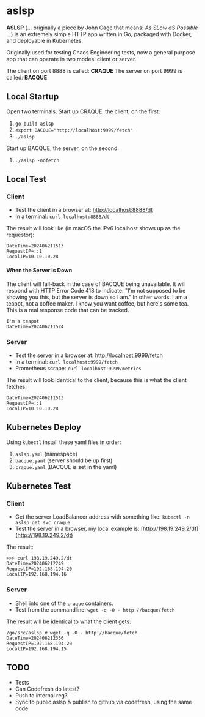 # aslsp

**ASLSP** (... originally a piece by John Cage that means: _As SLow aS Possible_ ...) is an extremely simple HTTP app written in Go, packaged with Docker, and deployable in Kubernetes.

Originally used for testing Chaos Engineering tests, now a general purpose app that can operate in two modes: client or server.

The client on port 8888 is called: **CRAQUE**
The server on port 9999 is called: **BACQUE**

## Local Startup

Open two terminals. Start up CRAQUE, the client, on the first:

1. `go build aslsp`
2. `export BACQUE="http://localhost:9999/fetch"`
3. `./aslsp`

Start up BACQUE, the server, on the second:

1. `./aslsp -nofetch`

## Local Test

### Client

- Test the client in a browser at: [http://localhost:8888/dt](http://localhost:8888/dt)
- In a terminal: `curl localhost:8888/dt`

The result will look like (in macOS the IPv6 localhost shows up as the requestor):

```
DateTime=202406211513
RequestIP=::1
LocalIP=10.10.10.28
```

#### When the Server is Down

The client will fall-back in the case of BACQUE being unavailable. It will respond with HTTP Error Code 418 to indicate: "I'm not supposed to be showing you this, but the server is down so I am." In other words: I am a teapot, not a coffee maker. I know you want coffee, but here's some tea. This is a real response code that can be tracked.

```
I'm a teapot
DateTime=202406211524
```

### Server

- Test the server in a browser at: [http://localhost:9999/fetch](http://localhost:9999/fetch)
- In a terminal: `curl localhost:9999/fetch`
- Prometheus scrape: `curl localhost:9999/metrics`

The result will look identical to the client, because this is what the client fetches:

```
DateTime=202406211513
RequestIP=::1
LocalIP=10.10.10.28
```

## Kubernetes Deploy

Using `kubectl` install these yaml files in order:

1. `aslsp.yaml` (namespace)
2. `bacque.yaml` (server should be up first)
3. `craque.yaml` (BACQUE is set in the yaml)

## Kubernetes Test

### Client

- Get the server LoadBalancer address with something like: `kubectl -n aslsp get svc craque`
- Test the server in a browser, my local example is: [http://198.19.249.2/dt](http://198.19.249.2/dt)

The result:

```
>>> curl 198.19.249.2/dt
DateTime=202406212249
RequestIP=192.168.194.20
LocalIP=192.168.194.16
```

### Server

- Shell into one of the `craque` containers.
- Test from the commandline: `wget -q -O - http://bacque/fetch`

The result will be identical to what the client gets:

```
/go/src/aslsp # wget -q -O - http://bacque/fetch
DateTime=202406212356
RequestIP=192.168.194.20
LocalIP=192.168.194.15
```

## TODO

- Tests
- Can Codefresh do latest?
- Push to internal reg?
- Sync to public aslsp & publish to github via codefresh, using the same code

